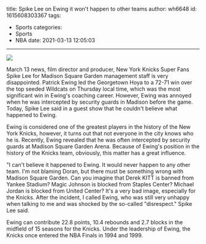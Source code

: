 title: Spike Lee on Ewing  it won't happen to other teams
author: wh6648
id: 1615608303367
tags: 
- Sports
categories: 
- Sports
- NBA
date: 2021-03-13 12:05:03
---
![](https://p0.itc.cn/images01/20210313/6bea0ef3009c4b3d942aaf7614170bc1.jpeg)


March 13 news, film director and producer, New York Knicks Super Fans Spike Lee for Madison Square Garden management staff is very disappointed. Patrick Ewing led the Georgetown Hoya to a 72-71 win over the top seeded Wildcats on Thursday local time, which was the most significant win in Ewing's coaching career. However, Ewing was annoyed when he was intercepted by security guards in Madison before the game. Today, Spike Lee said in a guest show that he couldn't believe what happened to Ewing.

Ewing is considered one of the greatest players in the history of the New York Knicks, however, it turns out that not everyone in the city knows who he is. Recently, Ewing revealed that he was often intercepted by security guards at Madison Square Garden Arena. Because of Ewing's position in the history of the Knicks team, obviously, this matter has a great influence.

"I can't believe it happened to Ewing. It would never happen to any other team. I'm not blaming Doran, but there must be something wrong with Madison Square Garden. Can you imagine that Derek KITT is banned from Yankee Stadium? Magic Johnson is blocked from Staples Center? Michael Jordan is blocked from United Center? It's a very bad image, especially for the Knicks. After the incident, I called Ewing, who was still very unhappy when talking to me and was shocked by the so-called "disrespect." Spike Lee said.

Ewing can contribute 22.8 points, 10.4 rebounds and 2.7 blocks in the midfield of 15 seasons for the Knicks. Under the leadership of Ewing, the Knicks once entered the NBA Finals in 1994 and 1999.

